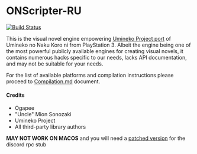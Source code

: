 ONScripter-RU
=============

[![Build Status](../../workflows/CI/badge.svg)](../../actions)

This is the visual novel engine empowering [Umineko Project port](https://umineko-project.org) of Umineko no Naku Koro ni from PlayStation 3. Albeit the engine being one of the most powerful publicly available engines for creating visual novels, it contains numerous hacks specific to our needs, lacks API documentation, and may not be suitable for your needs.

For the list of available platforms and compilation instructions please proceed to [Compilation.md](https://github.com/umineko-project/onscripter-ru/blob/master/Resources/Docs/Compilation.md) document.

#### Credits
- Ogapee
- "Uncle" Mion Sonozaki
- Umineko Project
- All third-party library authors


**MAY NOT WORK ON MACOS** and you will need a [patched version](https://github.com/m3t4f1v3/umineko-scripting-discord) for the discord rpc stub
